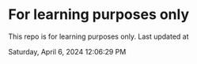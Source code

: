 # For learning purposes only
This repo is for learning purposes only.
Last updated at

Saturday, April 6, 2024 12:06:29 PM

